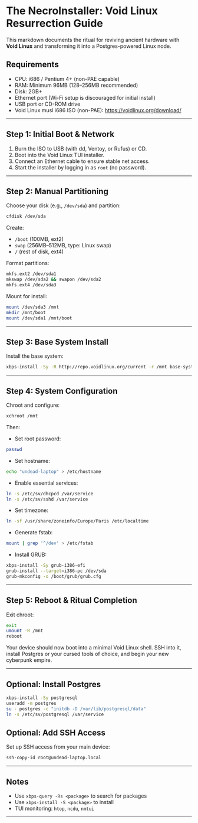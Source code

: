 
# The NecroInstaller: Void Linux Resurrection Guide

This markdown documents the ritual for reviving ancient hardware with **Void Linux** and transforming it into a Postgres-powered Linux node.

## Requirements

- CPU: i686 / Pentium 4+ (non-PAE capable)
- RAM: Minimum 96MB (128–256MB recommended)
- Disk: 2GB+
- Ethernet port (Wi-Fi setup is discouraged for initial install)
- USB port or CD-ROM drive
- Void Linux musl i686 ISO (non-PAE): https://voidlinux.org/download/

---

## Step 1: Initial Boot & Network

1. Burn the ISO to USB (with dd, Ventoy, or Rufus) or CD.
2. Boot into the Void Linux TUI installer.
3. Connect an Ethernet cable to ensure stable net access.
4. Start the installer by logging in as `root` (no password).

---

## Step 2: Manual Partitioning

Choose your disk (e.g., `/dev/sda`) and partition:
```bash
cfdisk /dev/sda
```
Create:
- `/boot` (100MB, ext2)
- `swap` (256MB–512MB, type: Linux swap)
- `/` (rest of disk, ext4)

Format partitions:
```bash
mkfs.ext2 /dev/sda1
mkswap /dev/sda2 && swapon /dev/sda2
mkfs.ext4 /dev/sda3
```

Mount for install:
```bash
mount /dev/sda3 /mnt
mkdir /mnt/boot
mount /dev/sda1 /mnt/boot
```

---

## Step 3: Base System Install

Install the base system:
```bash
xbps-install -Sy -R http://repo.voidlinux.org/current -r /mnt base-system
```

---

## Step 4: System Configuration

Chroot and configure:
```bash
xchroot /mnt
```

Then:

- Set root password:
```bash
passwd
```

- Set hostname:
```bash
echo "undead-laptop" > /etc/hostname
```

- Enable essential services:
```bash
ln -s /etc/sv/dhcpcd /var/service
ln -s /etc/sv/sshd /var/service
```

- Set timezone:
```bash
ln -sf /usr/share/zoneinfo/Europe/Paris /etc/localtime
```

- Generate fstab:
```bash
mount | grep '^/dev' > /etc/fstab
```

- Install GRUB:
```bash
xbps-install -Sy grub-i386-efi
grub-install --target=i386-pc /dev/sda
grub-mkconfig -o /boot/grub/grub.cfg
```

---

## Step 5: Reboot & Ritual Completion

Exit chroot:
```bash
exit
umount -R /mnt
reboot
```

Your device should now boot into a minimal Void Linux shell. SSH into it, install Postgres or your cursed tools of choice, and begin your new cyberpunk empire.

---

## Optional: Install Postgres

```bash
xbps-install -Sy postgresql
useradd -m postgres
su - postgres -c "initdb -D /var/lib/postgresql/data"
ln -s /etc/sv/postgresql /var/service
```

## Optional: Add SSH Access

Set up SSH access from your main device:
```bash
ssh-copy-id root@undead-laptop.local
```

---

## Notes

- Use `xbps-query -Rs <package>` to search for packages
- Use `xbps-install -S <package>` to install
- TUI monitoring: `htop`, `ncdu`, `nmtui`

---
